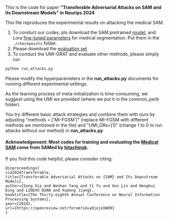 This is the code for paper **"Transferable Adversarial Attacks on SAM and Its Downstream Models" in Neurips 2024**

This file reproduces the experimental results on attacking the medical SAM. 

1. To conduct our codes, pls download the SAM pretrained [model](https://github.com/facebookresearch/segment-anything?tab=readme-ov-file#model-checkpoints), and Lora [fine-tuned parameters](https://drive.google.com/file/d/1P0Bm-05l-rfeghbrT1B62v5eN-3A-uOr/view) for medical segmentation. Put them in the `./checkpoints` folder.
2. Please download the [evaluation set](https://drive.google.com/file/d/1RczbNSB37OzPseKJZ1tDxa5OO1IIICzK/view?usp=share_link)
3. To conduct the UMI-GRAT and evaluate other methods, please simply run

```python
python run_attacks.py
```

Please modify the hyperparameters in the **run_attacks.py** documents for running different experimental settings.

As the learning process of meta-initialization is time-consuming, we suggest using the UMI we provided (where we put it in the common_perb folder).

You try different basic attack strategies and combine them with ours by adjusting "methods = ['MI-FGSM']" (replace MI-FGSM with different methods we mentioned in the file) and "UMI_GRs=[1]" (change 1 to 0 to run attacks without our method)  in **run_attacks.py**

#### Acknowledgement: Most codes for training and evaluating the [Medical SAM](https://github.com/hitachinsk/SAMed) come from SAMed by [hitachinsk](https://github.com/hitachinsk).



If you find this code helpful, please consider citing:

```
@inproceedings{
xia2024transferable,
title={Transferable Adversarial Attacks on {SAM} and Its Downstream Models},
author={Song Xia and Wenhan Yang and Yi Yu and Xun Lin and Henghui Ding and LINGYU DUAN and Xudong Jiang},
booktitle={The Thirty-eighth Annual Conference on Neural Information Processing Systems},
year={2024},
url={https://openreview.net/forum?id=yDjojeIWO9}
}
```

